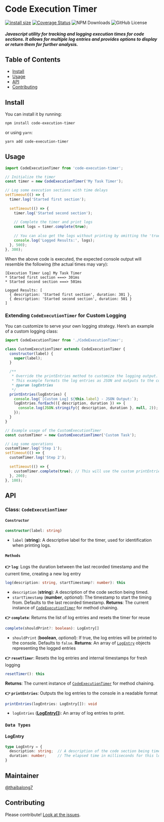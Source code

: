 # Code Execution Timer

[![install size](https://packagephobia.com/badge?p=code-execution-timer)](https://packagephobia.com/result?p=code-execution-timer)
[![Coverage Status](https://coveralls.io/repos/github/thaibalong7/code-execution-timer/badge.svg?branch=master)](https://coveralls.io/github/thaibalong7/code-execution-timer?branch=master)
![NPM Downloads](https://img.shields.io/npm/dm/code-execution-timer?style=flat)
![GitHub License](https://img.shields.io/github/license/thaibalong7/code-execution-timer)

##### Javascript utility for tracking and logging execution times for code sections. It allows for multiple log entries and provides options to display or return them for further analysis.

## Table of Contents

- [Install](#install)
- [Usage](#usage)
- [API](#api)
- [Contributing](#contributing)

## Install

You can install it by running:

```sh
npm install code-execution-timer
```

or using `yarn`:
```sh
yarn add code-execution-timer
```

## Usage

```javascript
import CodeExecutionTimer from 'code-execution-timer';

// Initialize the timer
const timer = new CodeExecutionTimer('My Task Timer');

// Log some execution sections with time delays
setTimeout(() => {
  timer.log('Started first section');
  
  setTimeout(() => {
    timer.log('Started second section');
    
    // Complete the timer and print logs
    const logs = timer.complete(true);
    
    // You can also get the logs without printing by omitting the 'true' parameter
    console.log('Logged Results:', logs);
  }, 500);
}, 300);

```

When the above code is executed, the expected console output will resemble the following (the actual times may vary):
```console
[Execution Timer Log] My Task Timer
* Started first section ===> 301ms
* Started second section ===> 501ms

Logged Results: [
  { description: 'Started first section', duration: 301 },
  { description: 'Started second section', duration: 501 }
]
```

### Extending `CodeExecutionTimer` for Custom Logging

You can customize to serve your own logging strategy.
Here’s an example of a custom logging class:

```javascript
import CodeExecutionTimer from './CodeExecutionTimer';

class CustomExecutionTimer extends CodeExecutionTimer {
  constructor(label) {
    super(label);
  }

  /**
   * Override the printEntries method to customize the logging output.
   * This example formats the log entries as JSON and outputs to the console.
   * @param logEntries
   */
  printEntries(logEntries) {
    console.log(`[Custom Log] ${this.label} - JSON Output:`);
    logEntries.forEach(({ description, duration }) => {
      console.log(JSON.stringify({ description, duration }, null, 2));
    });
  }
}

// Example usage of the CustomExecutionTimer
const customTimer = new CustomExecutionTimer('Custom Task');

// Log some operations
customTimer.log('Step 1');
setTimeout(() => {
  customTimer.log('Step 2');
  
  setTimeout(() => {
    customTimer.complete(true); // This will use the custom printEntries method
  }, 200);
}, 100);
```

## API

### Class: `CodeExecutionTimer`

#### `Constructor`
```typescript
constructor(label: string)
```
- `label` (**string**): A descriptive label for the timer, used for identification when printing logs.

#### `Methods`

**:point_right: `log`**: Logs the duration between the last recorded timestamp and the current time, creating a new log entry
```typescript
log(description: string, startTimestamp?: number): this
```

- `description` (**string**): A description of the code section being timed.
- `startTimestamp` (**number**, *optional*): The timestamp to start the timing from. Defaults to the last recorded timestamp.
**Returns**: The current instance of [`CodeExecutionTimer`](#class-codeexecutiontimer) for method chaining.

**:point_right: `complete`**: Returns the list of log entries and resets the timer for reuse
```typescript
complete(shouldPrint?: boolean): LogEntry[]
```
- `shouldPrint` (**boolean**, *optional*): If true, the log entries will be printed to the console. Defaults to `false`.
**Returns**: An array of [`LogEntry`](#logentry) objects representing the logged entries

**:point_right: `resetTimer`**: Resets the log entries and internal timestamps for fresh logging
```typescript
resetTimer(): this
```
**Returns**: The current instance of [`CodeExecutionTimer`](#class-codeexecutiontimer) for method chaining.

**:point_right: `printEntries`**: Outputs the log entries to the console in a readable format
```typescript
printEntries(logEntries: LogEntry[]): void
```
- `logEntries` ([**LogEntry[]**](#logentry)): An array of log entries to print.

### `Data Types`
#### **LogEntry**
```typescript
type LogEntry = {
  description: string;  // A description of the code section being timed
  duration: number;     // The elapsed time in milliseconds for this log entry
}
```

## Maintainer

[@thaibalong7](https://github.com/thaibalong7)

## Contributing

Please contribute! [Look at the issues](https://github.com/thaibalong7/code-execution-timer/issues).
